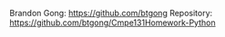 Brandon Gong: https://github.com/btgong
Repository: https://github.com/btgong/Cmpe131Homework-Python

